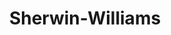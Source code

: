 ---
title: "Sherwin-Williams"
url: /fredericksburg/sherwin-williams-jefferson-davis-highway/
shop: Farben
---